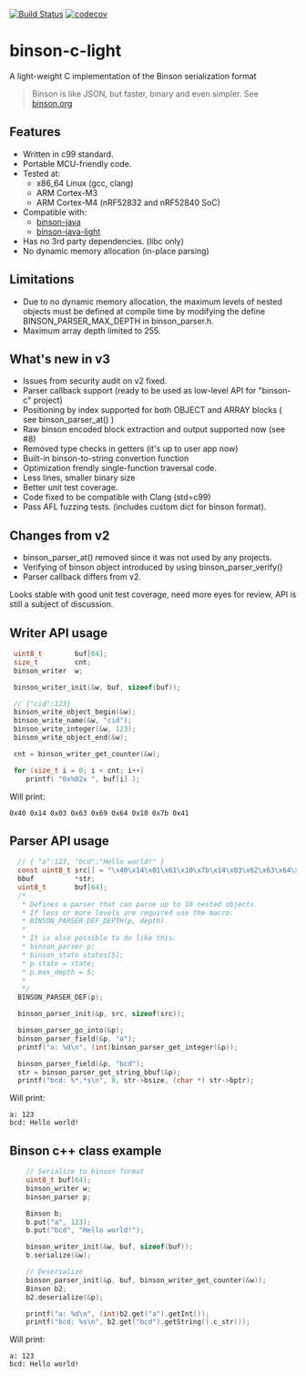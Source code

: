 [![Build Status](https://travis-ci.org/assaabloy-ppi/binson-c-light.svg?branch=master)](https://travis-ci.org/assaabloy-ppi/binson-c-light) [![codecov](https://codecov.io/gh/assaabloy-ppi/binson-c-light/branch/master/graph/badge.svg)](https://codecov.io/gh/assaabloy-ppi/binson-c-light)


# binson-c-light

A light-weight C implementation of the Binson serialization format

> Binson is like JSON, but faster, binary and even simpler. See [binson.org](http://binson.org/)

Features
---------

* Written in c99 standard.
* Portable MCU-friendly code.
* Tested at:
  * x86_64 Linux (gcc, clang)
  * ARM Cortex-M3
  * ARM Cortex-M4 (nRF52832 and nRF52840 SoC)
* Compatible with:
  * [binson-java](https://github.com/franslundberg/binson-java)
  * [binson-java-light](https://github.com/franslundberg/binson-java-light)
* Has no 3rd party dependencies. (libc only)
* No dynamic memory allocation (in-place parsing)

Limitations
-----------

* Due to no dynamic memory allocation, the maximum levels of nested objects must be defined at compile time by modifying the define BINSON_PARSER_MAX_DEPTH in binson_parser.h.
* Maximum array depth limited to 255.

What's new in v3
----------------

* Issues from security audit on v2 fixed.
* Parser callback support (ready to be used as low-level API for "binson-c" project)
* Positioning by index supported for both OBJECT and ARRAY blocks  ( see binson_parser_at() )
* Raw binson encoded block extraction and output supported now (see #8)
* Removed type checks in getters (it's up to user app now)
* Built-in binson-to-string convertion function
* Optimization frendly single-function traversal code.
* Less lines, smaller binary size
* Better unit test coverage.
* Code fixed to be compatible with Clang (std=c99)
* Pass AFL fuzzing tests. (includes custom dict for binson format).

Changes from v2
---------------

* binson_parser_at() removed since it was not used by any projects.
* Verifying of binson object introduced by using binson_parser_verify()
* Parser callback differs from v2.

Looks stable with good unit test coverage, need more eyes for review, API is still a subject of discussion.


Writer API usage
---------

```c
 uint8_t        buf[64];
 size_t         cnt;
 binson_writer  w;

 binson_writer_init(&w, buf, sizeof(buf));

 // {"cid":123}
 binson_write_object_begin(&w);
 binson_write_name(&w, "cid");
 binson_write_integer(&w, 123);
 binson_write_object_end(&w);

 cnt = binson_writer_get_counter(&w);

 for (size_t i = 0; i < cnt; i++)
    printf( "0x%02x ", buf[i] );
```
Will print:

`
0x40 0x14 0x03 0x63 0x69 0x64 0x10 0x7b 0x41
`

Parser API usage
---------


```c
  // { "a":123, "bcd":"Hello world!" }
  const uint8_t src[] = "\x40\x14\x01\x61\x10\x7b\x14\x03\x62\x63\x64\x14\x0c\x48\x65\x6c\x6c\x6f\x20\x77\x6f\x72\x6c\x64\x21\x41";
  bbuf          *str;
  uint8_t       buf[64];
  /*
   * Defines a parser that can parse up to 10 nested objects.
   * If less or more levels are required use the macro:
   * BINSON_PARSER_DEF_DEPTH(p, depth).
   *
   * It is also possible to do like this:
   * binson_parser p;
   * binson_state states[5];
   * p.state = state;
   * p.max_depth = 5;
   *
   */
  BINSON_PARSER_DEF(p);

  binson_parser_init(&p, src, sizeof(src));

  binson_parser_go_into(&p);
  binson_parser_field(&p, "a");
  printf("a: %d\n", (int)binson_parser_get_integer(&p));

  binson_parser_field(&p, "bcd");
  str = binson_parser_get_string_bbuf(&p);
  printf("bcd: %*.*s\n", 0, str->bsize, (char *) str->bptr);
```
Will print:

```
a: 123
bcd: Hello world!
```

Binson c++ class example
---------

```c
    // Serialize to binson format
    uint8_t buf[64];
    binson_writer w;
    binson_parser p;

    Binson b;
    b.put("a", 123);
    b.put("bcd", "Hello world!");

    binson_writer_init(&w, buf, sizeof(buf));
    b.serialize(&w);

    // Deserialize
    binson_parser_init(&p, buf, binson_writer_get_counter(&w));
    Binson b2;
    b2.deserialize(&p);

    printf("a: %d\n", (int)b2.get("a").getInt());
    printf("bcd: %s\n", b2.get("bcd").getString().c_str());
```
Will print:

```
a: 123
bcd: Hello world!
```
